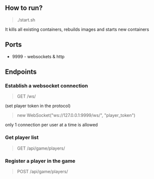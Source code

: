 ## How to run?

> ./start.sh
>
It kills all existing containers, rebuilds images and starts new containers

## Ports
* 9999 - websockets & http

## Endpoints

### Establish a websocket connection 
> GET /ws/

(set player token in the protocol)
> new WebSocket("ws://127.0.0.1:9999/ws/", "player_token")

only 1 connection per user at a time is allowed

### Get player list
> GET /api/game/players/

### Register a player in the game
> POST /api/game/players/
